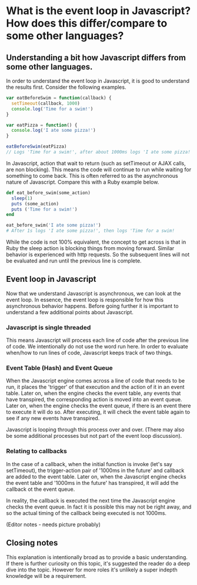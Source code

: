 # What is the event loop in Javascript? How does this differ/compare to some other languages?

## Understanding a bit how Javascript differs from some other languages.

In order to understand the event loop in Javascript, it is good to understand the results first. Consider the following examples.

```javascript
var eatBeforeSwim = function(callback) {
  setTimeout(callback, 1000)
  console.log('Time for a swim!')
}

var eatPizza = function() {
  console.log('I ate some pizza!')
}

eatBeforeSwim(eatPizza)
// Logs 'Time for a swim!', after about 1000ms logs 'I ate some pizza!'
```

In Javascript, action that wait to return (such as setTimeout or AJAX calls, are non blocking). This means the code will continue to run while waiting for something to come back. This is often referred to as the asynchronous nature of Javascript. Compare this with a Ruby example below.

```ruby
def eat_before_swim(some_action) 
  sleep(1)
  puts (some_action)
  puts ('Time for a swim!')
end

eat_before_swim('I ate some pizza!')
# After 1s logs 'I ate some pizza!', then logs 'Time for a swim!
```

While the code is not 100% equivalent, the concept to get across is that in Ruby the sleep action is blocking things from moving forward. Similar behavior is experienced with http requests. So the subsequent lines will not be evaluated and run until the previous line is complete.

## Event loop in Javascript

Now that we understand Javascript is asynchronous, we can look at the event loop. In essence, the event loop is responsible for how this asynchronous behavior happens. Before going further it is important to understand a few additional points about Javascript.

### Javascript is single threaded

This means Javascript will process each line of code after the previous line of code. We intentionally do not use the word run here. In order to evaluate when/how to run lines of code, Javascript keeps track of two things.

### Event Table (Hash) and Event Queue

When the Javascript engine comes across a line of code that needs to be run, it places the 'trigger' of that execution and the action of it in an event table. Later on, when the engine checks the event table, any events that have transpired, the corresponding action is moved into an event queue. Later on, when the engine checks the event queue, if there is an event there to execute it will do so. After executing, it will check the event table again to see if any new events have transpired.

Javascript is looping through this process over and over. (There may also be some additional processes but not part of the event loop discussion).

### Relating to callbacks

In the case of a callback, when the initial function is invoke (let's say setTimeout), the trigger-action pair of '1000ms in the future' and callback are added to the event table. Later on, when the Javascript engine checks the event table and '1000ms in the future' has transpired, it will add the callback ot the event queue.

In reality, the callback is executed the next time the Javascript engine checks the event queue. In fact it is possible this may not be right away, and so the actual timing of the callback being executed is not 1000ms. 

(Editor notes - needs picture probably)

## Closing notes

This explanation is intentionally broad as to provide a basic understanding. If there is further curiosity on this topic, it's suggested the reader do a deep dive into the topic. However for more roles it's unlikely a super indepth knowledge will be a requirement.

